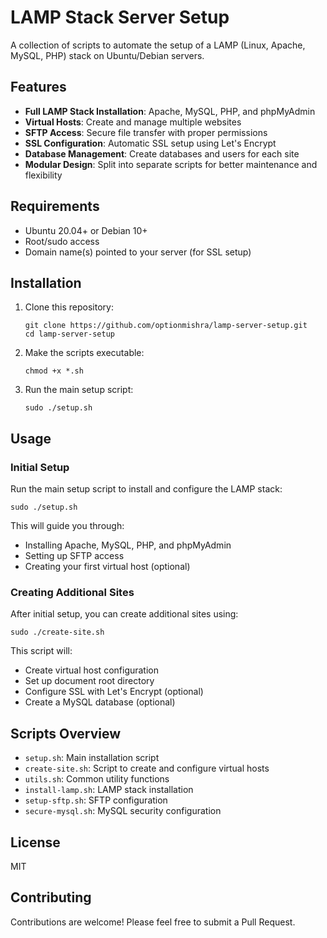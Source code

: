 # LAMP Stack Server Setup

A collection of scripts to automate the setup of a LAMP (Linux, Apache, MySQL, PHP) stack on Ubuntu/Debian servers.

## Features

- **Full LAMP Stack Installation**: Apache, MySQL, PHP, and phpMyAdmin
- **Virtual Hosts**: Create and manage multiple websites
- **SFTP Access**: Secure file transfer with proper permissions
- **SSL Configuration**: Automatic SSL setup using Let's Encrypt
- **Database Management**: Create databases and users for each site
- **Modular Design**: Split into separate scripts for better maintenance and flexibility

## Requirements

- Ubuntu 20.04+ or Debian 10+
- Root/sudo access
- Domain name(s) pointed to your server (for SSL setup)

## Installation

1. Clone this repository:

   ```
   git clone https://github.com/optionmishra/lamp-server-setup.git
   cd lamp-server-setup
   ```

2. Make the scripts executable:

   ```
   chmod +x *.sh
   ```

3. Run the main setup script:
   ```
   sudo ./setup.sh
   ```

## Usage

### Initial Setup

Run the main setup script to install and configure the LAMP stack:

```
sudo ./setup.sh
```

This will guide you through:

- Installing Apache, MySQL, PHP, and phpMyAdmin
- Setting up SFTP access
- Creating your first virtual host (optional)

### Creating Additional Sites

After initial setup, you can create additional sites using:

```
sudo ./create-site.sh
```

This script will:

- Create virtual host configuration
- Set up document root directory
- Configure SSL with Let's Encrypt (optional)
- Create a MySQL database (optional)

## Scripts Overview

- `setup.sh`: Main installation script
- `create-site.sh`: Script to create and configure virtual hosts
- `utils.sh`: Common utility functions
- `install-lamp.sh`: LAMP stack installation
- `setup-sftp.sh`: SFTP configuration
- `secure-mysql.sh`: MySQL security configuration

## License

MIT

## Contributing

Contributions are welcome! Please feel free to submit a Pull Request.
